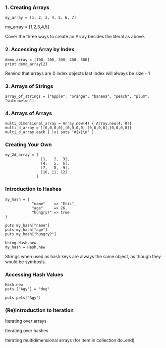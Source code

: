 ### 1. Creating Arrays

```
my_array = [1, 2, 3, 4, 5, 6, 7]
```
my_array = [1,2,3,4,5]


Cover the three ways to create an Array besides the literal as above.


### 2.  Accessing Array by Index

```
demo_array = [100, 200, 300, 400, 500]
print demo_array[2]
```
Remind that arrays are 0 index objects last index will always be size - 1



###  3. Arrays of Strings

```
array_of_strings = ["apple", "orange", "banana", "peach", "plum", "watermelon"]
```

###  4. Arrays of Arrays

```
multi_dimensional_array = Array.new(4) { Array.new(4, 0)}
multi_d_array = [[0,0,0,0],[0,0,0,0],[0,0,0,0],[0,0,0,0]]
multi_d_array.each { |x| puts "#{x}\n" }
```

### Creating Your Own

```
my_2d_array = [
                [1,   2,  3],
                [4,   5,  6],
                [7,   8,  9],
                [10, 11, 12]
              ]
```


###  Introduction to Hashes

```
my_hash = {
            "name"    => "Eric",
            "age"     => 26,
            "hungry?" => true
}

puts my_hash["name"]
puts my_hash["age"]
puts my_hash["hungry?"]

Using Hash.new
my_hash = Hash.new
```
Strings when used as hash keys are always the same object, as though they would be symbosls.


### Accessing Hash Values

```
Hash.new
pets ["Agy"] = "dog"

puts pets["Agy"]
```


### (Re)Introduction to Iteration

Iterating over arrays

Iterating over hashes

Iterating multidimensional arrays (for item in collection do..end)

